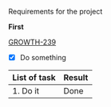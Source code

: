 Requirements for the project


**First**

[GROWTH-239](https://growthhackers.atlassian.net/browse/GROWTH-239)

- [x] Do something


List of task | Result
-------------|-------
1. Do it | Done


